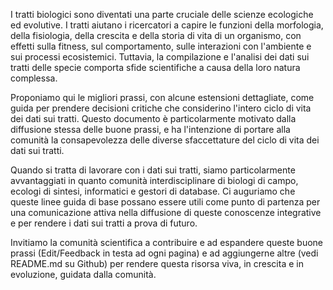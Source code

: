 I tratti biologici sono diventati una parte cruciale delle scienze ecologiche ed evolutive. I tratti aiutano i ricercatori a capire le funzioni della morfologia, della fisiologia, della crescita e della storia di vita di un organismo, con effetti sulla fitness, sul comportamento, sulle interazioni con l'ambiente e sui processi ecosistemici. Tuttavia, la compilazione e l'analisi dei dati sui tratti delle specie comporta sfide scientifiche a causa della loro natura complessa. 

Proponiamo qui le migliori prassi, con alcune estensioni dettagliate, come guida per prendere decisioni critiche che considerino l'intero ciclo di vita dei dati sui tratti. Questo documento è particolarmente motivato dalla diffusione stessa delle buone prassi, e ha l'intenzione di portare alla comunità la consapevolezza delle diverse sfaccettature del ciclo di vita dei dati sui tratti. 

Quando si tratta di lavorare con i dati sui tratti, siamo particolarmente avvantaggiati in quanto comunità interdisciplinare di biologi di campo, ecologi di sintesi, informatici e gestori di database. Ci auguriamo che queste linee guida di base possano essere utili come punto di partenza per una comunicazione attiva nella diffusione di queste conoscenze integrative e per rendere i dati sui tratti a prova di futuro.

Invitiamo la comunità scientifica a contribuire e ad espandere queste buone prassi (Edit/Feedback in testa ad ogni pagina) e ad aggiungerne altre (vedi README.md su Github) per rendere questa risorsa viva, in crescita e in evoluzione, guidata dalla comunità.